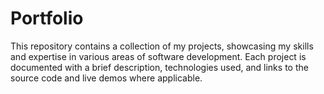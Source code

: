 # Portfolio

This repository contains a collection of my projects, showcasing my skills and expertise in various areas of software development. Each project is documented with a brief description, technologies used, and links to the source code and live demos where applicable.
